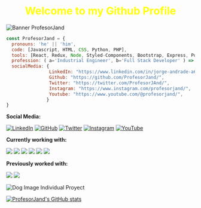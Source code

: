 ### <h1 align="center" style="color:yellow">Welcome to my Github Profile</h1>
![Banner ProfesorJand](https://user-images.githubusercontent.com/100385965/202367163-90acdee3-7923-44ae-a7ac-8f82072236e0.gif)

```javascript
const ProfesorJand = {
  pronouns: 'he' || 'him',
  code: [Javascript, HTML, CSS, Python, PHP],
  tools: [React, Redux, Node, Styled-Components, Bootstrap, Express, Postgres, SQL, Auth0, Cloudinary],
  profession: ( a='Industrial Engineer', b='Full Stack Developer' ) => { a + ' & ' + b },
  socialMedia: {
                LinkedIn: "https://www.linkedin.com/in/jorge-andrade-a658a8125/",
                Github: "https://github.com/ProfesorJand/",
                Twitter: "https://twitter.com/ProfesorJAnd/",
                Instagram: "https://www.instagram.com/profesorjand/",
                Youtube: "https://www.youtube.com/@profesorjand/",
               }
}
```
**Social Media:**

[![LinkedIn](https://github.com/hussainweb/hussainweb/blob/main/icons/linkedin.png)](https://www.linkedin.com/in/jorge-andrade-a658a8125/)
[![GitHub](https://github.com/hussainweb/hussainweb/blob/main/icons/github.png)](https://github.com/ProfesorJand/)
[![Twitter](https://github.com/hussainweb/hussainweb/blob/main/icons/twitter.png)](https://twitter.com/ProfesorJAnd/)
[![Instagram](https://github.com/hussainweb/hussainweb/blob/main/icons/instagram.png)](https://www.instagram.com/profesorjand/)
[![YouTube](https://github.com/hussainweb/hussainweb/blob/main/icons/youtube.png)](https://www.youtube.com/@profesorjand/)
<br/>

**Currently working with:**

<a href="https://github.com/" title="GitHub"><img src="https://github.com/hussainweb/hussainweb/blob/main/icons/github.png" /></a>
<a href="https://en.wikipedia.org/wiki/JavaScript" title="JavaScript"><img src="https://github.com/hussainweb/hussainweb/blob/main/icons/javascript.png" /></a>
<a href="https://www.mysql.com/" title="MySQL"><img src="https://github.com/hussainweb/hussainweb/blob/main/icons/mysql.png" /></a>
<a href="https://code.visualstudio.com/" title="Visual Studio Code"><img src="https://github.com/hussainweb/hussainweb/blob/main/icons/vscode.png" /></a>
<a href="https://reactjs.org/" title="React"><img src="https://github.com/hussainweb/hussainweb/blob/main/icons/react.png" /></a>
<a href="https://wordpress.org/" title="WordPress"><img src="https://github.com/hussainweb/hussainweb/blob/main/icons/wordpress.png" /></a>
<br/>

**Previously worked with:**

<a href="https://www.python.org/" title="Python"><img src="https://github.com/hussainweb/hussainweb/blob/main/icons/python.png" /></a>
<a href="https://www.php.net/" title="PHP"><img src="https://github.com/hussainweb/hussainweb/blob/main/icons/php.png" /></a>
<br/>


![Dog Image Individual Proyect](https://github.com/ProfesorJand/Proyecto-Individual-Soy-Henry/blob/main/dog.png)

[![ProfesorJand's GitHub stats](https://github-readme-stats.vercel.app/api?username=ProfesorJand&show_icons=true&theme=radical)](https://github.com/anuraghazra/github-readme-stats)


<!--
**ProfesorJand/ProfesorJand** is a ✨ _special_ ✨ repository because its `README.md` (this file) appears on your GitHub profile.


Here are some ideas to get you started:

- 🔭 I’m currently working on ...
- 🌱 I’m currently learning ...
- 👯 I’m looking to collaborate on ...
- 🤔 I’m looking for help with ...
- 💬 Ask me about ...
- 📫 How to reach me: ...
- 😄 Pronouns: ...
- ⚡ Fun fact: ...
-->
